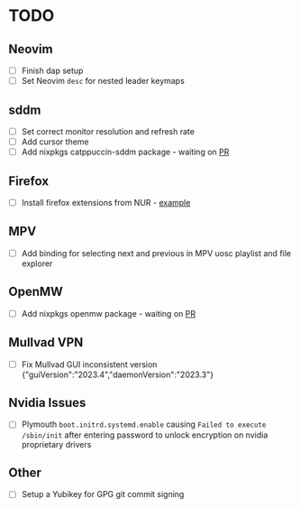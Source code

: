 # TODO

## Neovim

- [ ] Finish dap setup
- [ ] Set Neovim `desc` for nested leader keymaps

## sddm

- [ ] Set correct monitor resolution and refresh rate
- [ ] Add cursor theme
- [ ] Add nixpkgs catppuccin-sddm package - waiting on [PR](https://github.com/NixOS/nixpkgs/pull/240990)

## Firefox

- [ ] Install firefox extensions from NUR - [example](https://github.com/rhoriguchi/nixos-setup/blob/master/flake.nix)

## MPV

- [ ] Add binding for selecting next and previous in MPV uosc playlist and file explorer

## OpenMW

- [ ] Add nixpkgs openmw package - waiting on [PR](https://github.com/NixOS/nixpkgs/pull/245433)

## Mullvad VPN

- [ ] Fix Mullvad GUI inconsistent version {"guiVersion":"2023.4","daemonVersion":"2023.3"}

## Nvidia Issues

- [ ] Plymouth `boot.initrd.systemd.enable` causing `Failed to execute /sbin/init` after entering password to unlock encryption on nvidia proprietary drivers

## Other

- [ ] Setup a Yubikey for GPG git commit signing
